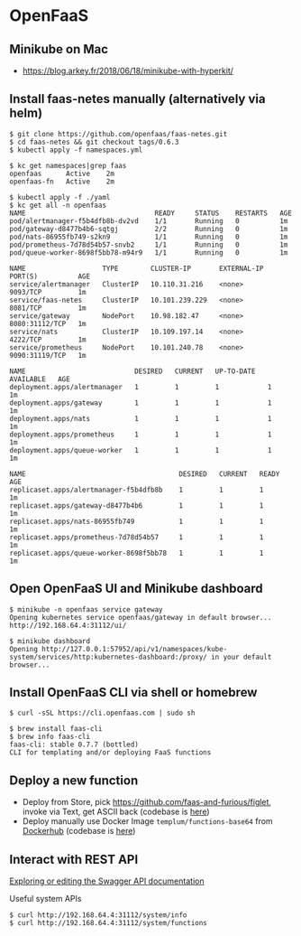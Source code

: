 # OpenFaaS 

## Minikube on Mac

* https://blog.arkey.fr/2018/06/18/minikube-with-hyperkit/

## Install faas-netes manually (alternatively via helm)

    $ git clone https://github.com/openfaas/faas-netes.git
    $ cd faas-netes && git checkout tags/0.6.3
    $ kubectl apply -f namespaces.yml
    
    $ kc get namespaces|grep faas
    openfaas      Active    2m
    openfaas-fn   Active    2m    

    $ kubectl apply -f ./yaml
    $ kc get all -n openfaas
    NAME                                READY     STATUS    RESTARTS   AGE
    pod/alertmanager-f5b4dfb8b-dv2vd    1/1       Running   0          1m
    pod/gateway-d8477b4b6-sqtgj         2/2       Running   0          1m
    pod/nats-86955fb749-s2kn9           1/1       Running   0          1m
    pod/prometheus-7d78d54b57-snvb2     1/1       Running   0          1m
    pod/queue-worker-8698f5bb78-m94r9   1/1       Running   0          1m

    NAME                   TYPE        CLUSTER-IP       EXTERNAL-IP   PORT(S)          AGE
    service/alertmanager   ClusterIP   10.110.31.216    <none>        9093/TCP         1m
    service/faas-netes     ClusterIP   10.101.239.229   <none>        8081/TCP         1m
    service/gateway        NodePort    10.98.182.47     <none>        8080:31112/TCP   1m
    service/nats           ClusterIP   10.109.197.14    <none>        4222/TCP         1m
    service/prometheus     NodePort    10.101.240.78    <none>        9090:31119/TCP   1m

    NAME                           DESIRED   CURRENT   UP-TO-DATE   AVAILABLE   AGE
    deployment.apps/alertmanager   1         1         1            1           1m
    deployment.apps/gateway        1         1         1            1           1m
    deployment.apps/nats           1         1         1            1           1m
    deployment.apps/prometheus     1         1         1            1           1m
    deployment.apps/queue-worker   1         1         1            1           1m

    NAME                                      DESIRED   CURRENT   READY     AGE
    replicaset.apps/alertmanager-f5b4dfb8b    1         1         1         1m
    replicaset.apps/gateway-d8477b4b6         1         1         1         1m
    replicaset.apps/nats-86955fb749           1         1         1         1m
    replicaset.apps/prometheus-7d78d54b57     1         1         1         1m
    replicaset.apps/queue-worker-8698f5bb78   1         1         1         1m    

## Open OpenFaaS UI and Minikube dashboard

    $ minikube -n openfaas service gateway
    Opening kubernetes service openfaas/gateway in default browser...
    http://192.168.64.4:31112/ui/

    $ minikube dashboard
    Opening http://127.0.0.1:57952/api/v1/namespaces/kube-system/services/http:kubernetes-dashboard:/proxy/ in your default browser...    

 ## Install OpenFaaS CLI via shell or homebrew

    $ curl -sSL https://cli.openfaas.com | sudo sh
    
    $ brew install faas-cli
    $ brew info faas-cli
    faas-cli: stable 0.7.7 (bottled)
    CLI for templating and/or deploying FaaS functions    

 ## Deploy a new function

* Deploy from Store, pick https://github.com/faas-and-furious/figlet, invoke via Text, get ASCII back (codebase is [here](https://github.com/faas-and-furious/figlet))
* Deploy manually use Docker Image `templum/functions-base64` from  [Dockerhub](https://hub.docker.com/r/templum/functions-base64/) (codebase is [here](https://github.com/Templum/OpenFaaS-CI))

## Interact with REST API

[Exploring or editing the Swagger API documentation](https://github.com/openfaas/faas/tree/master/api-docs)

Useful system APIs

    $ curl http://192.168.64.4:31112/system/info
    $ curl http://192.168.64.4:31112/system/functions


